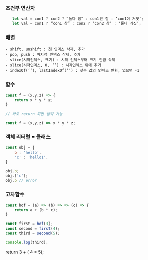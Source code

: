 ### 조건부 연산자
 ```js
    let val = con1 ? con2 ? “둘다 참” : con1만 참 : ‘con1이 거짓’;    
    let val = con1 ? “con1 참” : con2 ? ‘con2 참’ : ‘둘다 거짓’;
```

### 배열
    - shift, unshift : 첫 인덱스 삭제, 추가
    - pop, push : 마지막 인덱스 삭제, 추가
    - slice(시작인덱스, 크기) : 시작 인덱스부터 크기 만큼 삭제
    - slice(시작인덱스, 0, ‘’) : 시작인덱스 뒤에 추가
    - indexOf(’’), lastIndexOf(’’) : 찾는 값의 인덱스 반환, 없으면 -1

### 함수
    
```jsx
const f = (x,y,z) => {
    return x * y * z;
}

// 바로 return 되면 생략 가능

const f = (x,y,z) => x * y * z;
```

### 객체 리터럴 = 클래스
    
```js
const obj = {
    b : 'hello',
    'c' : 'hello1',
}

obj.b;
obj.['c'];
obj.b // error
```

### 고차함수

```jsx
const hof = (a) => (b) => => (c) => {
    return a + (b * c);
}

const first = hof(3);
const second = first(4);
const third = second(5);

console.log(third);
```

return 3 + ( 4 * 5);

